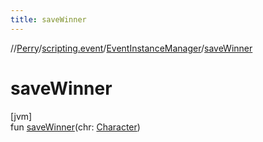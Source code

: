```yaml
---
title: saveWinner
---
```

//[Perry](../../../index.html)/[scripting.event](../index.html)/[EventInstanceManager](index.html)/[saveWinner](save-winner.html)



# saveWinner



[jvm]\
fun [saveWinner](save-winner.html)(chr: [Character](../../client/-character/index.html))




